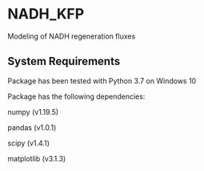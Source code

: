 # NADH_KFP
Modeling of NADH regeneration fluxes

## System Requirements

Package has been tested with Python 3.7 on Windows 10 

Package has the following dependencies:

numpy (v1.19.5)

pandas (v1.0.1)

scipy (v1.4.1)

matplotlib (v3.1.3)



